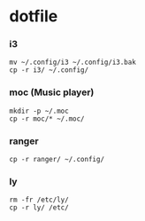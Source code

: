 # dotfile

### i3 

```
mv ~/.config/i3 ~/.config/i3.bak
cp -r i3/ ~/.config/
```


### moc (Music player) 

```
mkdir -p ~/.moc
cp -r moc/* ~/.moc/
```

### ranger

```
cp -r ranger/ ~/.config/
```

### ly

```
rm -fr /etc/ly/
cp -r ly/ /etc/ 
```
